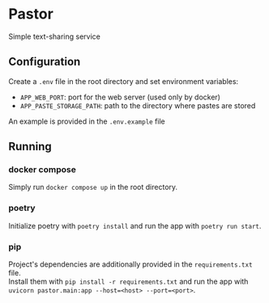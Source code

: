 # Pastor

Simple text-sharing service

## Configuration
Create a `.env` file in the root directory and set environment variables:
- `APP_WEB_PORT`: port for the web server (used only by docker)
- `APP_PASTE_STORAGE_PATH`: path to the directory where pastes are stored

An example is provided in the `.env.example` file 

## Running

### docker compose
Simply run `docker compose up` in the root directory.

### poetry
Initialize poetry with `poetry install` and run the app with `poetry run start`.

### pip
Project's dependencies are additionally provided in the `requirements.txt` file.  
Install them with `pip install -r requirements.txt` and run the app with `uvicorn pastor.main:app --host=<host> --port=<port>`.  
